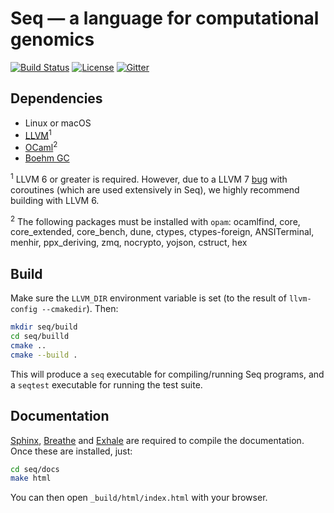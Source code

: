 # Seq — a language for computational genomics

[![Build Status](https://travis-ci.com/seq-lang/seq.svg?token=QGRVvAxcSasMm4MgJvYL&branch=master)](https://travis-ci.com/seq-lang/seq)
[![License](https://img.shields.io/badge/license-AGPL-blue.svg)](LICENSE)
[![Gitter](https://badges.gitter.im/Join%20Chat.svg)](https://gitter.im/seq-lang/seq?utm_source=badge&utm_medium=badge&utm_campaign=pr-badge&utm_content=badge)

## Dependencies

- Linux or macOS
- [LLVM](https://llvm.org)<sup>1</sup>
- [OCaml](https://ocaml.org)<sup>2</sup>
- [Boehm GC](https://github.com/ivmai/bdwgc)

<sup>1</sup> LLVM 6 or greater is required. However, due to a LLVM 7 [bug](https://bugs.llvm.org/show_bug.cgi?id=40656) with coroutines (which are used extensively in Seq), we highly recommend building with LLVM 6.

<sup>2</sup> The following packages must be installed with `opam`: ocamlfind, core, core_extended, core_bench, dune, ctypes, ctypes-foreign, ANSITerminal, menhir, ppx_deriving, zmq, nocrypto, yojson, cstruct, hex

## Build

Make sure the `LLVM_DIR` environment variable is set (to the result of `llvm-config --cmakedir`). Then:

```bash
mkdir seq/build
cd seq/builld
cmake ..
cmake --build .
```

This will produce a `seq` executable for compiling/running Seq programs, and a `seqtest` executable for running the test suite.


## Documentation

[Sphinx](http://www.sphinx-doc.org), [Breathe](https://breathe.readthedocs.io/en/latest/) and [Exhale](https://exhale.readthedocs.io/en/latest/index.html) are required to compile the documentation. Once these are installed, just:

```bash
cd seq/docs
make html
```

You can then open `_build/html/index.html` with your browser.
